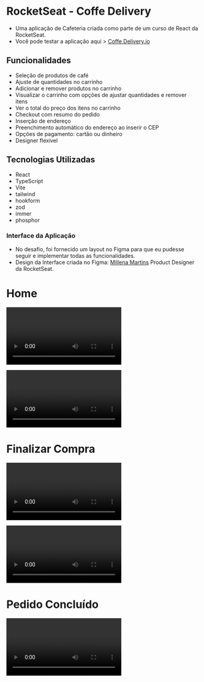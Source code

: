 # RocketSeat - Coffe Delivery
- Uma aplicação de Cafeteria criada como parte de um curso de React da RocketSeat.
- Você pode testar a aplicação aqui > [Coffe Delivery.io](https://thegorje.github.io/coffe-delivery/)

## Funcionalidades

- Seleção de produtos de café
- Ajuste de quantidades no carrinho
- Adicionar e remover produtos no carrinho
- Visualizar o carrinho com opções de ajustar quantidades e remover itens
- Ver o total do preço dos itens no carrinho
- Checkout com resumo do pedido
- Inserção de endereço
- Preenchimento automático do endereço ao inserir o CEP
- Opções de pagamento: cartão ou dinheiro
- Designer flexível


## Tecnologias Utilizadas

- React
- TypeScript
- Vite
- tailwind
- hookform
- zod
- immer
- phosphor

### Interface da Aplicação
- No desafio, foi fornecido um layout no Figma para que eu pudesse seguir e implementar todas as funcionalidades.
- Design da Interface criada no Figma: [Millena Martins](https://www.linkedin.com/in/millenamartins/) Product Designer da RocketSeat.

# Home

![Home](.github/Home.mp4)

![Home](.github/CoffeList.mp4)

# Finalizar Compra

![Home](.github/Checkout.mp4)

![Home](.github/FormCep.mp4)

# Pedido Concluído

![Home](.github/Success.mp4)

